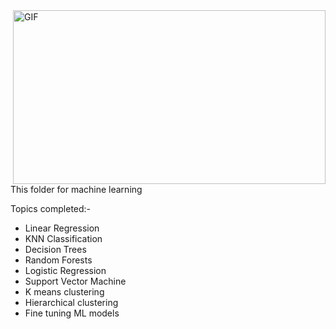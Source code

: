 <img align="right" alt="GIF" height="278px" width="500px" src="https://media.giphy.com/media/gutZ5Pm6Xl62eIf5RZ/giphy.gif" />
<p align="left">

This folder for machine learning

Topics completed:-
* Linear Regression
* KNN Classification
* Decision Trees
* Random Forests
* Logistic Regression
* Support Vector Machine
* K means clustering
* Hierarchical clustering
* Fine tuning ML models
